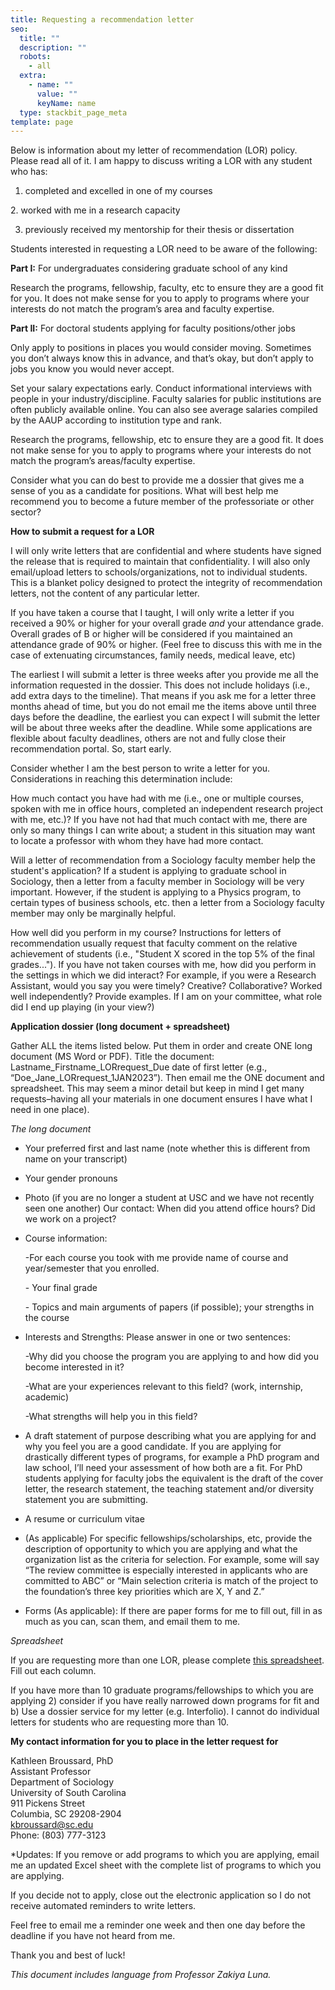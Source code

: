 ```yaml
---
title: Requesting a recommendation letter
seo:
  title: ""
  description: ""
  robots:
    - all
  extra:
    - name: ""
      value: ""
      keyName: name
  type: stackbit_page_meta
template: page
---
```

Below is information about my letter of recommendation (LOR) policy. Please read all of it. I am happy to discuss writing a LOR with any student who has: 

1. completed and excelled in one of my courses

2﻿. worked with me in a research capacity

3. previously received my mentorship for their thesis or dissertation

Students interested in requesting a LOR need to be aware of the following: 

**Part I:** For undergraduates considering graduate school of any kind

Research the programs, fellowship, faculty, etc to ensure they are a good fit for you. It does not make sense for you to apply to programs where your interests do not match the program’s area and faculty expertise. 

**Part II:** For doctoral students applying for faculty positions/other jobs 

Only apply to positions in places you would consider moving. Sometimes you don’t always know this in advance, and that’s okay, but don’t apply to jobs you know you would never accept. 

Set your salary expectations early. Conduct informational interviews with people in your industry/discipline. Faculty salaries for public institutions are often publicly available online. You can also see average salaries compiled by the AAUP according to institution type and rank. 

Research the programs, fellowship, etc to ensure they are a good fit. It does not make sense for you to apply to programs where your interests do not match the program’s areas/faculty expertise. 

Consider what you can do best to provide me a dossier that gives me a sense of you as a candidate for positions. What will best help me recommend you to become a future member of the professoriate or other sector?

**How to submit a request for a LOR**

I will only write letters that are confidential and where students have signed the release that is required to maintain that confidentiality. I will also only email/upload letters to schools/organizations, not to individual students. This is a blanket policy designed to protect the integrity of recommendation letters, not the content of any particular letter. 

If you have taken a course that I taught, I will only write a letter if you received a 90% or higher for your overall grade *and* your attendance grade. Overall grades of B or higher will be considered if you maintained an attendance grade of 90% or higher. (Feel free to discuss this with me in the case of extenuating circumstances, family needs, medical leave, etc)

The earliest I will submit a letter is three weeks after you provide me all the information requested in the dossier. This does not include holidays (i.e., add extra days to the timeline). That means if you ask me for a letter three months ahead of time, but you do not email me the items above until three days before the deadline, the earliest you can expect I will submit the letter will be about three weeks after the deadline. While some applications are flexible about faculty deadlines, others are not and fully close their recommendation portal. So, start early.

Consider whether I am the best person to write a letter for you. Considerations in reaching this determination include:

How much contact you have had with me (i.e., one or multiple courses, spoken with me in office hours, completed an independent research project with me, etc.)? If you have not had that much contact with me, there are only so many things I can write about; a student in this situation may want to locate a professor with whom they have had more contact. 

Will a letter of recommendation from a Sociology faculty member help the student's application? If a student is applying to graduate school in Sociology, then a letter from a faculty member in Sociology will be very important. However, if the student is applying to a Physics program, to certain types of business schools, etc. then a letter from a Sociology faculty member may only be marginally helpful. 

How well did you perform in my course? Instructions for letters of recommendation usually request that faculty comment on the relative achievement of students (i.e., "Student X scored in the top 5% of the final grades..."). 
If you have not taken courses with me, how did you perform in the settings in which we did interact? For example, if you were a Research Assistant, would you say you were timely? Creative? Collaborative? Worked well independently? Provide examples. If I am on your committee, what role did I end up playing (in your view?) 

**Application dossier (long document + spreadsheet)**

Gather ALL the items listed below. Put them in order and create ONE long document (MS Word or PDF).  Title the document: Lastname_Firstname_LORrequest_Due date of first letter (e.g., “Doe_Jane_LORrequest_1JAN2023”). Then email me the ONE document and spreadsheet. This may seem a minor detail but keep in mind I get many requests–having all your materials in one document ensures I have what I need in one place). 

*The long document*

* Your preferred first and last name (note whether this is different from name on your transcript) 
* Your gender pronouns 
* Photo (if you are no longer a student at USC and we have not recently seen one another)
  Our contact: When did you attend office hours? Did we work on a project?
* Course information: 

  \-For each course you took with me provide
  name of course and year/semester that you enrolled.

  \-﻿ Your final grade

  \-﻿ Topics and main arguments of papers (if possible); your strengths in the course 
* Interests and Strengths: Please answer in one or two sentences:

  \-Why did you choose the program you are applying to and how did you become interested in it?

  \-What are your experiences relevant to this field? (work, internship, academic)

  \-What strengths will help you in this field?
* A draft statement of purpose describing what you are applying for and why you feel you are a good candidate. If you are applying for drastically different types of programs, for example a PhD program and law school, I’ll need your assessment of how both are a fit. For PhD students applying for faculty jobs the equivalent is the draft of the cover letter, the research statement, the teaching statement and/or diversity statement you are submitting. 
* A resume or curriculum vitae 
* (As applicable) For specific fellowships/scholarships, etc, provide the description of opportunity to which you are applying and what the organization list as the criteria for selection. For example, some will say “The review committee is especially interested in applicants who are committed to ABC” or “Main selection criteria is match of the project to the foundation’s three key priorities which are X, Y and Z.” 
* Forms (As applicable): If there are paper forms for me to fill out, fill in as much as you can, scan them, and email them to me. 

*Spreadsheet* <br/>

I﻿f you are requesting more than one LOR, please complete [this spreadsheet](https://docs.google.com/spreadsheets/d/1c3hRJ0uU9DGjW8SEAec21k_D4mM4UXmk/edit?usp=sharing&ouid=118357542871174435514&rtpof=true&sd=true). Fill out each column.


If you have more than 10 graduate programs/fellowships to which you are applying 2) consider if you have really narrowed down programs for fit and b) Use a dossier service for my letter (e.g. Interfolio). I cannot do individual letters for students who are requesting more than 10. 

**My contact information for you to place in the letter request for**

Kathleen Broussard, PhD <br/>
Assistant Professor <br/>
Department of Sociology <br/>
University of South Carolina <br/>
911 Pickens Street <br/>
Columbia, SC 29208-2904 <br/>
kbroussard@sc.edu <br/>
Phone: (803) 777-3123 <br/>

\*Updates: If you remove or add programs to which you are applying, email me an updated Excel sheet with the complete list of programs to which you are applying.

If you decide not to apply, close out the electronic application so I do not receive automated reminders to write letters.

Feel free to email me a reminder one week and then one day before the deadline if you have not heard from me.

Thank you and best of luck!

*This document includes language from Professor Zakiya Luna.*